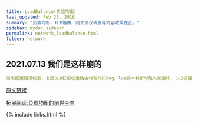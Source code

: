 ```yaml
---
title: LoadBalance(负载均衡) 
last_updated: Feb 25, 2016
summary: "负载均衡，TCP路由，网关协议转发等内容收录在此。"
sidebar: mydoc_sidebar
permalink: network_loadbalance.html
folder: network
---
```


## 2021.07.13 我们是这样崩的

```yaml
研发配置错误权重，七层SLB获取权重路由时有代码bug，lua脚本判断时陷入死循环, SLB机器CPU打满，下游服务无法接受响应
```
[原文链接](https://mp.weixin.qq.com/s?__biz=Mzg3Njc0NTgwMg==&mid=2247487272&idx=1&sn=038a30ce61706c97e3397eee982b1486&scene=21#wechat_redirect )

[拓展阅读:负载均衡的前世今生](https://cloud.tencent.com/developer/article/1458765)

{% include links.html %}
